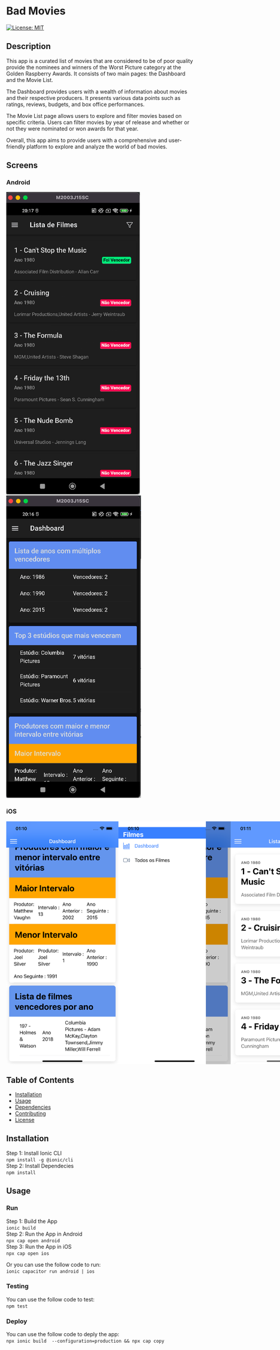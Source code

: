 # Bad Movies

[![License: MIT](https://img.shields.io/badge/License-MIT-blue.svg)](https://opensource.org/licenses/MIT)

## Description

This app is a curated list of movies that are considered to be of poor quality provide the nominees and winners of the Worst Picture category at the Golden Raspberry Awards. It consists of two main pages: the Dashboard and the Movie List.

The Dashboard provides users with a wealth of information about movies and their respective producers. It presents various data points such as ratings, reviews, budgets, and box office performances.

The Movie List page allows users to explore and filter movies based on specific criteria. Users can filter movies by year of release and whether or not they were nominated or won awards for that year.

Overall, this app aims to provide users with a comprehensive and user-friendly platform to explore and analyze the world of bad movies.

## Screens

### Android

![Android Screen Capture 01](/captures/screen_android01.png)
![Android Screen Capture 02](/captures/screen_android02.png)

### iOS

<div style="display:flex; justify-content: space-between;">
  <img src="/captures/screen_ios1.png" width="300px">
  <img src="/captures/screen_ios2.png" width="300px">
  <img src="/captures/screen_ios3.png" width="300px">
  <img src="/captures/screen_ios4.png" width="300px">
</div>

## Table of Contents

- [Installation](#installation)
- [Usage](#usage)
- [Dependencies](#dependencies)
- [Contributing](#contributing)
- [License](#license)

## Installation

Step 1: Install Ionic CLI  
`npm install -g @ionic/cli`  
Step 2: Install Dependecies  
`npm install`

## Usage

### Run

Step 1: Build the App  
`ionic build`  
Step 2: Run the App in Android  
`npx cap open android`  
Step 3: Run the App in iOS  
`npx cap open ios`

Or you can use the follow code to run:  
`ionic capacitor run android | ios`

### Testing

You can use the follow code to test:  
`npm test`

### Deploy

You can use the follow code to deply the app:  
`npx ionic build  --configuration=production && npx cap copy`
